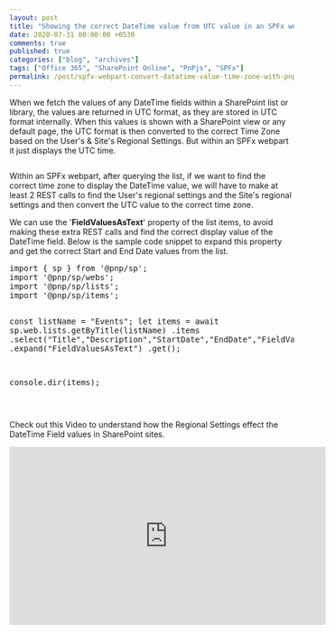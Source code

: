```yaml
---
layout: post
title: "Showing the correct DateTime value from UTC value in an SPFx webpart"
date: 2020-07-31 00:00:00 +0530
comments: true
published: true
categories: ["blog", "archives"]
tags: ["Office 365", "SharePoint Online", "PnPjs", "SPFx"]
permalink: /post/spfx-webpart-convert-datatime-value-time-zone-with-pnpjs
---
```

<!-- more -->
<p>When we fetch the values of any DateTime fields within a SharePoint list or library, the values are returned in UTC format, as they are stored in UTC format internally. When this values is shown with a SharePoint view or any default page, the UTC format is then converted to the correct Time Zone based on the User's &amp; Site's Regional Settings. But within an SPFx webpart it just displays the UTC time.</p>
<p><img src="/assets/images/spfx-webpart-date-format.png" alt="" /></p>
<p>Within an SPFx webpart, after querying the list, if we want to find the correct time zone to display the DateTime value, we will have to make at least 2 REST calls to find the User's regional settings and the Site's regional settings and then convert the UTC value to the correct time zone.</p>
<p>We can use the '<strong>FieldValuesAsText</strong>' property of the list items, to avoid making these extra REST calls and find the correct display value of the DateTime field. Below is the sample code snippet to expand this property and get the correct Start and End Date values from the list.</p>
<pre class="brush:js;auto-links:false;toolbar:false" contenteditable="false">import { sp } from '@pnp/sp';
import '@pnp/sp/webs';
import '@pnp/sp/lists';
import '@pnp/sp/items';

const listName = "Events";
let items = await sp.web.lists.getByTitle(listName)
.items
.select("Title","Description","StartDate","EndDate","FieldValuesAsText/StartDate","FieldValuesAsText/EndDate")
.expand("FieldValuesAsText")
.get();

console.dir(items);

</pre>
<p><img src="/assets/images/spfx-webpart-date-format-1.png" alt="" /></p>
<p>Check out this Video to understand how the Regional Settings effect the DateTime Field values in SharePoint sites.</p>
<div class="ytEmbed"><iframe src="https://www.youtube.com/embed/OGytQVwidyU" width="560" height="315" frameborder="0" allowfullscreen="allowfullscreen"></iframe></div>
